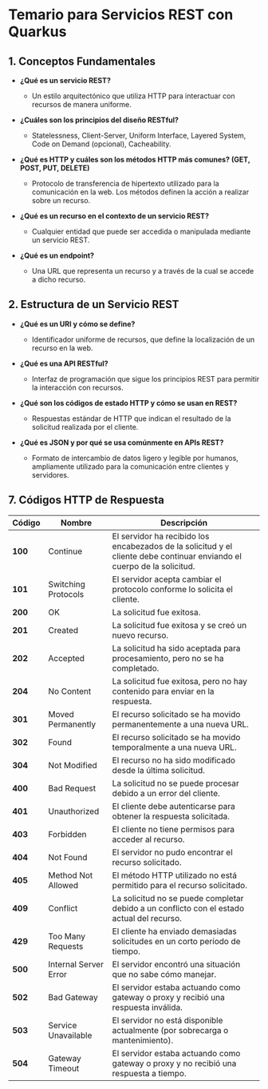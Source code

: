 # Temario para Servicios REST con Quarkus

## 1. Conceptos Fundamentales
- **¿Qué es un servicio REST?**
  - Un estilo arquitectónico que utiliza HTTP para interactuar con recursos de manera uniforme.

- **¿Cuáles son los principios del diseño RESTful?**
  - Statelessness, Client-Server, Uniform Interface, Layered System, Code on Demand (opcional), Cacheability.

- **¿Qué es HTTP y cuáles son los métodos HTTP más comunes? (GET, POST, PUT, DELETE)**
  - Protocolo de transferencia de hipertexto utilizado para la comunicación en la web. Los métodos definen la acción a realizar sobre un recurso.

- **¿Qué es un recurso en el contexto de un servicio REST?**
  - Cualquier entidad que puede ser accedida o manipulada mediante un servicio REST.

- **¿Qué es un endpoint?**
  - Una URL que representa un recurso y a través de la cual se accede a dicho recurso.

## 2. Estructura de un Servicio REST
- **¿Qué es un URI y cómo se define?**
  - Identificador uniforme de recursos, que define la localización de un recurso en la web.

- **¿Qué es una API RESTful?**
  - Interfaz de programación que sigue los principios REST para permitir la interacción con recursos.

- **¿Qué son los códigos de estado HTTP y cómo se usan en REST?**
  - Respuestas estándar de HTTP que indican el resultado de la solicitud realizada por el cliente.

- **¿Qué es JSON y por qué se usa comúnmente en APIs REST?**
  - Formato de intercambio de datos ligero y legible por humanos, ampliamente utilizado para la comunicación entre clientes y servidores.


## 7. Códigos HTTP de Respuesta
| **Código** | **Nombre**                    | **Descripción**                                                                 |
|------------|--------------------------------|---------------------------------------------------------------------------------|
| **100**    | Continue                       | El servidor ha recibido los encabezados de la solicitud y el cliente debe continuar enviando el cuerpo de la solicitud. |
| **101**    | Switching Protocols            | El servidor acepta cambiar el protocolo conforme lo solicita el cliente.        |
| **200**    | OK                             | La solicitud fue exitosa.                                                       |
| **201**    | Created                        | La solicitud fue exitosa y se creó un nuevo recurso.                            |
| **202**    | Accepted                       | La solicitud ha sido aceptada para procesamiento, pero no se ha completado.     |
| **204**    | No Content                     | La solicitud fue exitosa, pero no hay contenido para enviar en la respuesta.    |
| **301**    | Moved Permanently              | El recurso solicitado se ha movido permanentemente a una nueva URL.             |
| **302**    | Found                          | El recurso solicitado se ha movido temporalmente a una nueva URL.               |
| **304**    | Not Modified                   | El recurso no ha sido modificado desde la última solicitud.                     |
| **400**    | Bad Request                    | La solicitud no se puede procesar debido a un error del cliente.                |
| **401**    | Unauthorized                   | El cliente debe autenticarse para obtener la respuesta solicitada.              |
| **403**    | Forbidden                      | El cliente no tiene permisos para acceder al recurso.                           |
| **404**    | Not Found                      | El servidor no pudo encontrar el recurso solicitado.                            |
| **405**    | Method Not Allowed             | El método HTTP utilizado no está permitido para el recurso solicitado.          |
| **409**    | Conflict                       | La solicitud no se puede completar debido a un conflicto con el estado actual del recurso. |
| **429**    | Too Many Requests              | El cliente ha enviado demasiadas solicitudes en un corto período de tiempo.     |
| **500**    | Internal Server Error          | El servidor encontró una situación que no sabe cómo manejar.                    |
| **502**    | Bad Gateway                    | El servidor estaba actuando como gateway o proxy y recibió una respuesta inválida. |
| **503**    | Service Unavailable            | El servidor no está disponible actualmente (por sobrecarga o mantenimiento).    |
| **504**    | Gateway Timeout                | El servidor estaba actuando como gateway o proxy y no recibió una respuesta a tiempo. |

